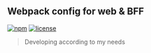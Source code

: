 ## Webpack config for web & BFF

[![npm](https://img.shields.io/npm/v/dk-webpack-config)](https://www.npmjs.com/package/dk-webpack-config)
[![license](https://img.shields.io/npm/l/dk-webpack-config)](https://github.com/dkazakov8/dk-webpack-config/blob/master/LICENSE)

> Developing according to my needs
